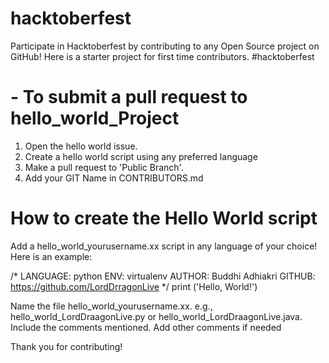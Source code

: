 
# hacktoberfest
Participate in Hacktoberfest by contributing to any Open Source project on GitHub! Here is a starter project for first time contributors. #hacktoberfest
 
# - To submit a pull request to hello_world_Project
1. Open the hello world issue.
2. Create a hello world script using any preferred language 
3. Make a pull request to 'Public Branch'.
4. Add your GIT Name in CONTRIBUTORS.md


# How to create the Hello World script

Add a hello_world_yourusername.xx script in any language of your choice! Here is an example:

/* LANGUAGE: python
ENV: virtualenv
AUTHOR: Buddhi Adhiakri
GITHUB: https://github.com/LordDrragonLive
*/
print ('Hello, World!')

Name the file hello_world_yourusername.xx. e.g., hello_world_LordDraagonLive.py or hello_world_LordDraagonLive.java.
Include the comments mentioned. Add other comments if needed



Thank you for contributing!
